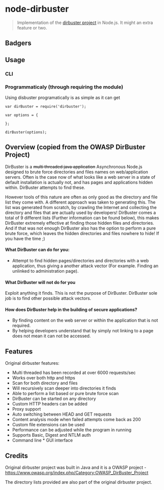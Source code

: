 node-dirbuster
=========

> Implementation of the [dirbuster project](https://www.owasp.org/index.php/Category:OWASP_DirBuster_Project) in Node.js. It might an extra feature or two. 

## Badgers


## Usage

### CLI

### Programmaticaly (through requiring the module)

Using disbuster programatically is as simple as it can get

```
var dirBuster = require('dirbuster');

var options = {
    
};

dirBuster(options);
```


## Overview (copied from the OWASP DirBuster Project)

DirBuster is a ~~multi threaded java application~~ Asynchronous Node.js designed to brute force directories and files names on web/application servers. Often is the case now of what looks like a web server in a state of default installation is actually not, and has pages and applications hidden within. DirBuster attempts to find these.

However tools of this nature are often as only good as the directory and file list they come with. A different approach was taken to generating this. The list was generated from scratch, by crawling the Internet and collecting the directory and files that are actually used by developers! DirBuster comes a total of 9 different lists (Further information can be found below), this makes DirBuster extremely effective at finding those hidden files and directories. And if that was not enough DirBuster also has the option to perform a pure brute force, which leaves the hidden directories and files nowhere to hide! If you have the time ;)

#### What DirBuster can do for you:

- Attempt to find hidden pages/directories and directories with a web application, thus giving a another attack vector (For example. Finding an unlinked to administration page).

#### What DirBuster will not do for you

Exploit anything it finds. This is not the purpose of DirBuster. DirBuster sole job is to find other possible attack vectors.

#### How does DirBuster help in the building of secure applications?

- By finding content on the web server or within the application that is not required.
- By helping developers understand that by simply not linking to a page does not mean it can not be accessed.

## Features

Original dirbuster features:

- Multi threaded has been recorded at over 6000 requests/sec
- Works over both http and https
- Scan for both directory and files
- Will recursively scan deeper into directories it finds
- Able to perform a list based or pure brute force scan
- DirBuster can be started on any directory
- Custom HTTP headers can be added
- Proxy support
- Auto switching between HEAD and GET requests
- Content analysis mode when failed attempts come back as 200
- Custom file extensions can be used
- Performance can be adjusted while the program in running
- Supports Basic, Digest and NTLM auth
- Command line * GUI interface

## Credits

Original dirbuster project was built in Java and it is a OWASP project - https://www.owasp.org/index.php/Category:OWASP_DirBuster_Project

The directory lists provided are also part of the original dirbuster project.

